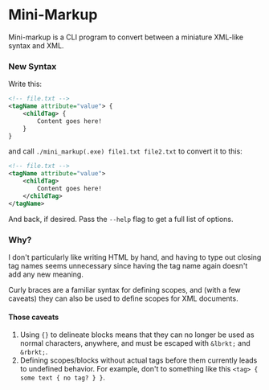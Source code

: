 # Mini-Markup
Mini-markup is a CLI program to convert between a miniature XML-like syntax and XML.

### New Syntax
Write this:
```xml
<!-- file.txt -->
<tagName attribute="value"> {
    <childTag> {
        Content goes here!
    }
}
```
and call `./mini_markup(.exe) file1.txt file2.txt` to convert it to this:
```xml
<!-- file.txt -->
<tagName attribute="value">
    <childTag>
        Content goes here!
    </childTag>
</tagName>
```
And back, if desired. Pass the `--help` flag to get a full list of options.

### Why?
I don't particularly like writing HTML by hand, and having to type out closing tag names
seems unnecessary since having the tag name again doesn't add any new meaning.

Curly braces are a familiar syntax for defining scopes, and (with a few caveats) they can
also be used to define scopes for XML documents.

#### Those caveats
1. Using `{}` to delineate blocks means that they can no longer be used as normal characters,
anywhere, and must be escaped with `&lbrkt;` and `&rbrkt;`.
2. Defining scopes/blocks without actual tags before them currently leads to undefined behavior.
For example, don't to something like this `<tag> { some text { no tag? } }`.

